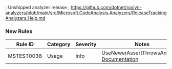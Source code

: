 ﻿; Unshipped analyzer release
; https://github.com/dotnet/roslyn-analyzers/blob/main/src/Microsoft.CodeAnalysis.Analyzers/ReleaseTrackingAnalyzers.Help.md
### New Rules

Rule ID | Category | Severity | Notes
--------|----------|----------|-------
MSTEST0038 | Usage | Info | UseNewerAssertThrowsAnalyzer, [Documentation](https://learn.microsoft.com/dotnet/core/testing/mstest-analyzers/mstest0038)
